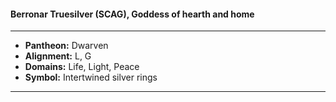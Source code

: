 #### Berronar Truesilver (SCAG), Goddess of hearth and home
___

- **Pantheon:** Dwarven
- **Alignment:** L, G
- **Domains:** Life, Light, Peace
- **Symbol:** Intertwined silver rings
___
